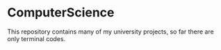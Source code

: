 # ComputerScience
This repository contains many of my university projects, so far there are only terminal codes.
